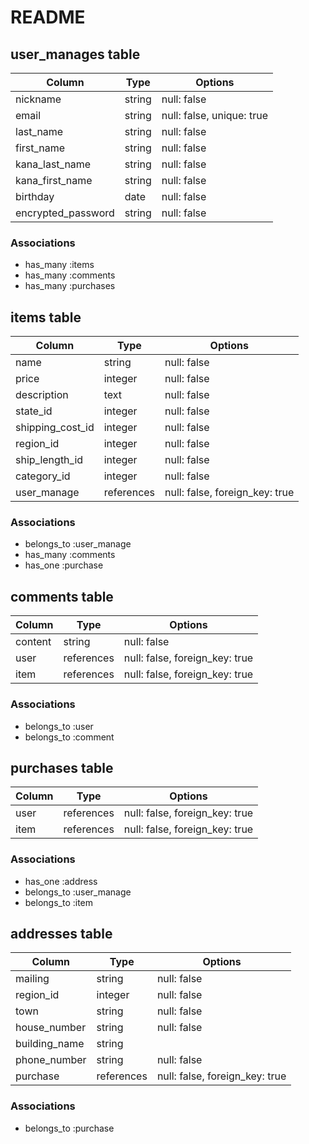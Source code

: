 # README

## user_manages table
| Column             | Type   | Options                   | 
| ------------------ | ------ | ------------------------- |
| nickname           | string | null: false               |
| email              | string | null: false, unique: true | 
| last_name          | string | null: false               |
| first_name         | string | null: false               |
| kana_last_name     | string | null: false               |
| kana_first_name    | string | null: false               |
| birthday           | date   | null: false               |
| encrypted_password | string | null: false               |

### Associations
- has_many :items
- has_many :comments
- has_many :purchases

## items table
| Column           | Type          | Options                        |
| ---------------- | ------------- | ------------------------------ |
| name             | string        | null: false                    | 
| price            | integer       | null: false                    |
| description      | text          | null: false                    |
| state_id         | integer       | null: false                    |
| shipping_cost_id | integer       | null: false                    |
| region_id        | integer       | null: false                    |
| ship_length_id   | integer       | null: false                    |
| category_id      | integer       | null: false                    |
| user_manage      | references    | null: false, foreign_key: true |

### Associations
- belongs_to :user_manage
- has_many :comments
- has_one  :purchase

## comments table
| Column      | Type       | Options                        | 
| ----------- | ---------- | ------------------------------ |
| content     | string     | null: false                    |
| user        | references | null: false, foreign_key: true |
| item        | references | null: false, foreign_key: true |

### Associations
- belongs_to :user
- belongs_to :comment

## purchases table
| Column      | Type       | Options                        | 
| ----------- | ---------- | ------------------------------ |
| user        | references | null: false, foreign_key: true |
| item        | references | null: false, foreign_key: true |

### Associations
- has_one :address
- belongs_to :user_manage
- belongs_to :item

## addresses table
| Column        | Type       | Options                        | 
| ------------- | ---------- | ------------------------------ |
| mailing       | string     | null: false                    |
| region_id     | integer    | null: false                    |   
| town          | string     | null: false                    |          
| house_number  | string     | null: false                    |
| building_name | string     |                                |
| phone_number  | string     | null: false                    |          
| purchase      | references | null: false, foreign_key: true | 

### Associations
- belongs_to :purchase

